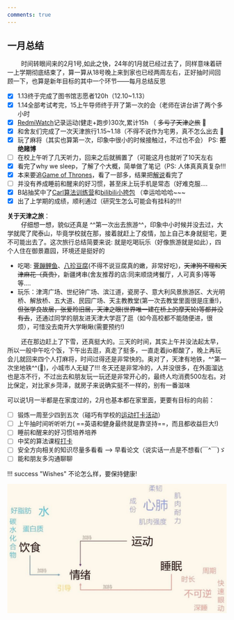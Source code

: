 ```yaml
---
comments: true
---
```


## 一月总结

&nbsp; &nbsp; &nbsp; &nbsp; 时间转眼间来的2月1号,如此之快，24年的1月就已经过去了，同样意味着研一上学期彻底结束了，算一算从18号晚上来到家也已经两周左右，正好抽时间回顾一下，也算是新年目标的其中一个环节——每月总结反思

- [x] 1.13终于完成了图书馆志愿者120h（12.10~1.13）
- [x] 1.14全部考试考完，15上午导师终于开了第一次的会（老师在讲台讲了两个多小时
- [x] [RedmiWatch](https://item.jd.com/100077926270.html)记录运动(健走+跑步)30次,累计15h （ ~~多亏了天津之旅~~ 🤣
- [x] 和舍友们完成了一次天津旅行1.15~1.18（不得不说作为宅男，真不怎么出去 🙈 
- [x] 玩了麻将（其实也算第一次，印象中很小的时候接触过，不过也不会） PS: **拒绝赌博**
- [ ] 在校上午听了几天听力，回来之后就搁置了（可能这月也就听了10天左右
- [x] 看完了why we sleep，了解了个大概，简单做了笔记（PS: 人体真真真复杂!!!
- [x] 本来要追[Game of Thrones](https://zh.wikipedia.org/wiki/%E6%9D%83%E5%8A%9B%E7%9A%84%E6%B8%B8%E6%88%8F_(%E7%94%B5%E8%A7%86%E5%89%A7))，看了一部多，结果把[解说](https://www.bilibili.com/video/BV1HM411G7Fj/?spm_id_from=333.337.search-card.all.click)看完了
- [ ] 并没有养成睡前和醒来的好习惯，甚至床上玩手机是常态（好难克服....
- [x] B站抽奖中了[Carl算法训练营](https://t.bilibili.com/890027265127088149?spm_id_from=333.999.0.0#:~:text=%E6%81%AD%E5%96%9C%E8%BF%99%E4%B8%A4%E4%BD%8D%E5%BD%95%E5%8F%8B%E4%B8%AD%E5%A5%96%EF%BC%8CB%E7%AB%99%E7%A7%81%E4%BF%A1%E6%88%91%E6%8B%89%E4%BD%A0%E5%85%A5%E7%BE%A4%E5%93%88%20%40H%2DYiheng%20%40%E8%9C%82%E8%9C%9C%E5%8A%A0%E7%89%9B%E5%A5%B6%E5%90%97)和[bilibili小挎包](https://www.bilibili.com/opus/888743336195653656?spm_id_from=333.999.0.0) （幸运哈哈哈~~~
- [x] 出了上学期的成绩，顺利通过（研究生怎么可能会有挂科的!!! 
  
**关于天津之旅**：<br>
&nbsp; &nbsp; &nbsp; &nbsp; 仔细想一想，貌似还真是 ^^第一次出去旅游^^，印象中小时候并没去过，大学就爬了爬泰山，毕竟学校就在那，接着就赶上了疫情，加上自己本身就挺宅，更不可能出去了。这次旅行总结简要来说: 就是吃喝玩乐（好像旅游就是如此），四个人住在御景嘉园，环境还是挺好的

- 吃喝:  [罾蹦鲤鱼](https://baike.baidu.com/item/%E7%BD%BE%E8%B9%A6%E9%B2%A4%E9%B1%BC/7794710)、[八珍豆腐](https://baike.baidu.com/item/%E5%85%AB%E7%8F%8D%E8%B1%86%E8%85%90?fromModule=lemma_search-box)(不得不说豆腐真的嫩，非常好吃)，~~天津狗不理和天津麻花（真贵）~~，新疆烤串(舍友推荐的店:同来顺烧烤餐厅，人可真多)等等等....
- 玩乐：津湾广场、世纪钟广场、滨江道，瓷房子、意大利风景旅游区、大光明桥、解放桥、五大道、民园广场、天主教教堂(第一次去教堂里面很是庄重!)，~~但张学良故居，张爱玲旧居，天津之眼(世界唯一建在桥上的摩天轮)等都并没有去~~，还通过同学的朋友进天津大学逛了逛（如今高校都不能随便进，很烦），可惜没去南开大学瞅瞅(需要预约!)

&nbsp; &nbsp; &nbsp; &nbsp; 还在那边赶上了下雪，还真挺大的。三天的时间，其实上午并没法起太早，所以一般中午吃个饭，下午出去逛，真走了挺多，一直走着jio都酸了，晚上再玩会儿就回来四个人打麻将，时间过得还是非常快的。奥对了，天津有地铁，^^第一次坐地铁^^(🤣)，小城市人无疑了!!! 冬天还是非常冷的，人并没很多，在外面溜达也是冻不行，不过出去和朋友玩一玩还是非常开心的，最终人均消费$500$左右。对比保定，对比家乡菏泽，就房子来说确实挺不一样的，别有一番滋味

可以说1月一半都是在家度过的，2月也基本都在家里面，更要有目标的向前：

- [ ] 锻炼一周至少四到五次（碰巧有学校的[运动打卡活动](https://mp.weixin.qq.com/s/vTPeyWZU3d45uLxy6YGxKA)）
- [ ] 上午抽时间听听听力( ==英语和健身最终就是靠坚持==，而且都收益巨大!)
- [ ] 睡前和醒来的好习惯培养培养
- [ ] 中奖的算法课程[打卡](https://docs.qq.com/sheet/DUGRIUGliQ3dHQ25F?tab=BB08J2)
- [ ] 安全方向相关的知识尽量多看看 -->  早看论文（说实话一点是不想看(￣^￣)ゞ
- [ ] 能和朋友多沟通聊聊

!!! success "Wishes"
    不论怎么样，要保持健康!

![health](./assets/health.jpg)



